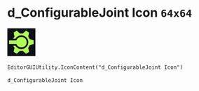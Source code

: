 # d_ConfigurableJoint Icon `64x64`
<img src="/img/d_ConfigurableJoint%20Icon.png" width=64 height=64>

``` CSharp
EditorGUIUtility.IconContent("d_ConfigurableJoint Icon")
```
```
d_ConfigurableJoint Icon
```

